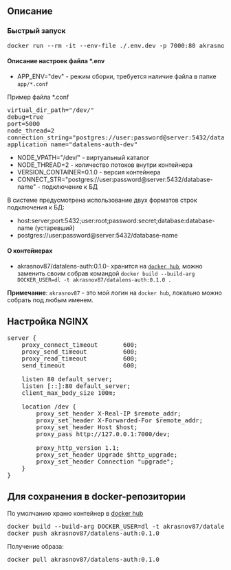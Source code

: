 ## Описание

### Быстрый запуск
<pre>
docker run --rm -it --env-file ./.env.dev -p 7000:80 akrasnov87/datalens-auth:0.1.0
</pre>

#### Описание настроек файла *.env
- APP_ENV="dev" - режим сборки, требуется наличие файла в папке `app/*.conf`

Пример файла *.conf
<pre>
virtual_dir_path="/dev/"
debug=true
port=5000
node_thread=2
connection_string="postgres://user:password@server:5432/database-name"
application_name="datalens-auth-dev"
</pre>

- NODE_VPATH="/dev/" - виртуальный каталог
- NODE_THREAD=2 - количество потоков внутри контейнера
- VERSION_CONTAINER=0.1.0 - версия контейнера
- CONNECT_STR="postgres://user:password@server:5432/database-name" - подключение к БД

В системе предусмотрена использование двух форматов строк подключения к БД:
* host:server;port:5432;user:root;password:secret;database:database-name (устаревший)
* postgres://user:password@server:5432/database-name

#### О контейнерах
- akrasnov87/datalens-auth:0.1.0- хранится на [`docker hub`](https://hub.docker.com/repository/docker/akrasnov87/datalens-auth/general), можно заменить своим собрав командой `docker build --build-arg DOCKER_USER=dl -t akrasnov87/datalens-auth:0.1.0 .`

__Примечание__: `akrasnov87` - это мой логин на `docker hub`, локально можно собрать под любым именем.

## Настройка NGINX

<pre>
server {
    proxy_connect_timeout       600;
    proxy_send_timeout          600;
    proxy_read_timeout          600;
    send_timeout                600;

    listen 80 default_server;
    listen [::]:80 default_server;
    client_max_body_size 100m;

    location /dev {
        proxy_set_header X-Real-IP $remote_addr;
        proxy_set_header X-Forwarded-For $remote_addr;
        proxy_set_header Host $host;
        proxy_pass http://127.0.0.1:7000/dev;

        proxy_http_version 1.1;
        proxy_set_header Upgrade $http_upgrade;
        proxy_set_header Connection "upgrade";
    }
}
</pre>

## Для сохранения в docker-репозитории

По умолчанию храню контейнер в [docker hub](https://hub.docker.com/repository/docker/akrasnov87/skr/general)

<pre>
docker build --build-arg DOCKER_USER=dl -t akrasnov87/datalens-auth:0.1.0 .
docker push akrasnov87/datalens-auth:0.1.0
</pre>

Получение образа:
<pre>
docker pull akrasnov87/datalens-auth:0.1.0
</pre>
